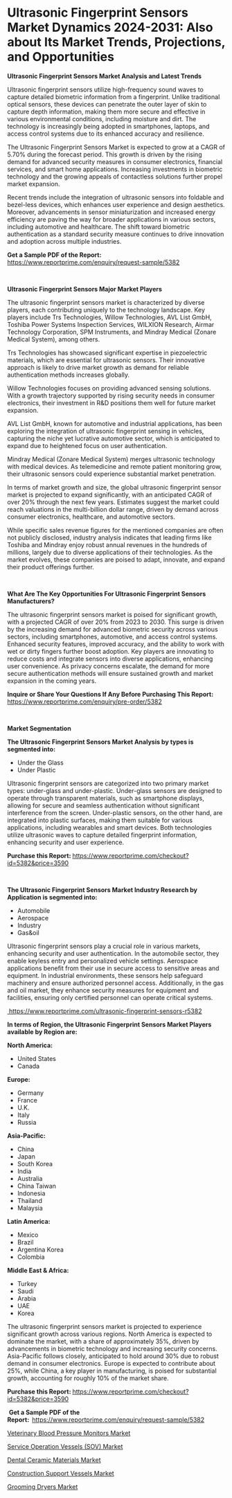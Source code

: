 <p><h1>Ultrasonic Fingerprint Sensors Market Dynamics 2024-2031: Also about Its Market Trends, Projections, and Opportunities</h1></p><p><strong>Ultrasonic Fingerprint Sensors Market Analysis and Latest Trends</strong></p>
<p><p>Ultrasonic fingerprint sensors utilize high-frequency sound waves to capture detailed biometric information from a fingerprint. Unlike traditional optical sensors, these devices can penetrate the outer layer of skin to capture depth information, making them more secure and effective in various environmental conditions, including moisture and dirt. The technology is increasingly being adopted in smartphones, laptops, and access control systems due to its enhanced accuracy and resilience.</p><p>The Ultrasonic Fingerprint Sensors Market is expected to grow at a CAGR of 5.70% during the forecast period. This growth is driven by the rising demand for advanced security measures in consumer electronics, financial services, and smart home applications. Increasing investments in biometric technology and the growing appeals of contactless solutions further propel market expansion. </p><p>Recent trends include the integration of ultrasonic sensors into foldable and bezel-less devices, which enhances user experience and design aesthetics. Moreover, advancements in sensor miniaturization and increased energy efficiency are paving the way for broader applications in various sectors, including automotive and healthcare. The shift toward biometric authentication as a standard security measure continues to drive innovation and adoption across multiple industries.</p></p>
<p><strong>Get a Sample PDF of the Report:&nbsp;</strong> <a href="https://www.reportprime.com/enquiry/request-sample/5382">https://www.reportprime.com/enquiry/request-sample/5382</a></p>
<p>&nbsp;</p>
<p><strong>Ultrasonic Fingerprint Sensors Major Market Players</strong></p>
<p><p>The ultrasonic fingerprint sensors market is characterized by diverse players, each contributing uniquely to the technology landscape. Key players include Trs Technologies, Willow Technologies, AVL List GmbH, Toshiba Power Systems Inspection Services, WILXION Research, Airmar Technology Corporation, SPM Instruments, and Mindray Medical (Zonare Medical System), among others. </p><p>Trs Technologies has showcased significant expertise in piezoelectric materials, which are essential for ultrasonic sensors. Their innovative approach is likely to drive market growth as demand for reliable authentication methods increases globally.</p><p>Willow Technologies focuses on providing advanced sensing solutions. With a growth trajectory supported by rising security needs in consumer electronics, their investment in R&D positions them well for future market expansion.</p><p>AVL List GmbH, known for automotive and industrial applications, has been exploring the integration of ultrasonic fingerprint sensing in vehicles, capturing the niche yet lucrative automotive sector, which is anticipated to expand due to heightened focus on user authentication.</p><p>Mindray Medical (Zonare Medical System) merges ultrasonic technology with medical devices. As telemedicine and remote patient monitoring grow, their ultrasonic sensors could experience substantial market penetration.</p><p>In terms of market growth and size, the global ultrasonic fingerprint sensor market is projected to expand significantly, with an anticipated CAGR of over 20% through the next few years. Estimates suggest the market could reach valuations in the multi-billion dollar range, driven by demand across consumer electronics, healthcare, and automotive sectors.</p><p>While specific sales revenue figures for the mentioned companies are often not publicly disclosed, industry analysis indicates that leading firms like Toshiba and Mindray enjoy robust annual revenues in the hundreds of millions, largely due to diverse applications of their technologies. As the market evolves, these companies are poised to adapt, innovate, and expand their product offerings further.</p></p>
<p>&nbsp;</p>
<p><strong>What Are The Key Opportunities For Ultrasonic Fingerprint Sensors Manufacturers?</strong></p>
<p><p>The ultrasonic fingerprint sensors market is poised for significant growth, with a projected CAGR of over 20% from 2023 to 2030. This surge is driven by the increasing demand for advanced biometric security across various sectors, including smartphones, automotive, and access control systems. Enhanced security features, improved accuracy, and the ability to work with wet or dirty fingers further boost adoption. Key players are innovating to reduce costs and integrate sensors into diverse applications, enhancing user convenience. As privacy concerns escalate, the demand for more secure authentication methods will ensure sustained growth and market expansion in the coming years.</p></p>
<p><strong>Inquire or Share Your Questions If Any Before Purchasing This Report:</strong> <a href="https://www.reportprime.com/enquiry/pre-order/5382">https://www.reportprime.com/enquiry/pre-order/5382</a></p>
<p>&nbsp;</p>
<p><strong>Market Segmentation</strong></p>
<p><strong>The Ultrasonic Fingerprint Sensors Market Analysis by types is segmented into:</strong></p>
<p><ul><li>Under the Glass</li><li>Under Plastic</li></ul></p>
<p><p>Ultrasonic fingerprint sensors are categorized into two primary market types: under-glass and under-plastic. Under-glass sensors are designed to operate through transparent materials, such as smartphone displays, allowing for secure and seamless authentication without significant interference from the screen. Under-plastic sensors, on the other hand, are integrated into plastic surfaces, making them suitable for various applications, including wearables and smart devices. Both technologies utilize ultrasonic waves to capture detailed fingerprint information, enhancing security and user experience.</p></p>
<p><strong>Purchase this Report:&nbsp;</strong><a href="https://www.reportprime.com/checkout?id=5382&price=3590">https://www.reportprime.com/checkout?id=5382&price=3590</a></p>
<p>&nbsp;</p>
<p><strong>The Ultrasonic Fingerprint Sensors Market Industry Research by Application is segmented into:</strong></p>
<p><ul><li>Automobile</li><li>Aerospace</li><li>Industry</li><li>Gas&oil</li></ul></p>
<p><p>Ultrasonic fingerprint sensors play a crucial role in various markets, enhancing security and user authentication. In the automobile sector, they enable keyless entry and personalized vehicle settings. Aerospace applications benefit from their use in secure access to sensitive areas and equipment. In industrial environments, these sensors help safeguard machinery and ensure authorized personnel access. Additionally, in the gas and oil market, they enhance security measures for equipment and facilities, ensuring only certified personnel can operate critical systems.</p></p>
<p><a href="https://www.reportprime.com/ultrasonic-fingerprint-sensors-r5382">&nbsp;https://www.reportprime.com/ultrasonic-fingerprint-sensors-r5382</a></p>
<p><strong>In terms of Region, the Ultrasonic Fingerprint Sensors Market Players available by Region are:</strong></p>
<p>
    <p> <strong> North America: </strong>
        <ul>
            <li>United States</li>
            <li>Canada</li>
        </ul>
        </p> 
    <p> <strong> Europe: </strong>
        <ul>
            <li>Germany</li>
            <li>France</li>
            <li>U.K.</li>
            <li>Italy</li>
            <li>Russia</li>
        </ul>
        </p> 
    <p> <strong> Asia-Pacific: </strong>
        <ul>
            <li>China</li>
            <li>Japan</li>
            <li>South Korea</li>
            <li>India</li>
            <li>Australia</li>
            <li>China Taiwan</li>
            <li>Indonesia</li>
            <li>Thailand</li>
            <li>Malaysia</li>
        </ul>
        </p> 
    <p> <strong> Latin America: </strong>
        <ul>
            <li>Mexico</li>
            <li>Brazil</li>
            <li>Argentina Korea</li>
            <li>Colombia</li>
        </ul>
        </p> 
    <p> <strong> Middle East & Africa: </strong>
        <ul>
            <li>Turkey</li>
            <li>Saudi</li>
            <li>Arabia</li>
            <li>UAE</li>
            <li>Korea</li>
        </ul>
    </p>
    </p>
<p><p>The ultrasonic fingerprint sensors market is projected to experience significant growth across various regions. North America is expected to dominate the market, with a share of approximately 35%, driven by advancements in biometric technology and increasing security concerns. Asia-Pacific follows closely, anticipated to hold around 30% due to robust demand in consumer electronics. Europe is expected to contribute about 25%, while China, a key player in manufacturing, is poised for substantial growth, accounting for roughly 10% of the market share.</p></p>
<p><strong>Purchase this Report: </strong><a href="https://www.reportprime.com/checkout?id=5382&price=3590">https://www.reportprime.com/checkout?id=5382&price=3590</a></p>
<p>&nbsp;<strong>Get a Sample PDF of the Report:&nbsp;&nbsp;</strong><a href="https://www.reportprime.com/enquiry/request-sample/5382">https://www.reportprime.com/enquiry/request-sample/5382</a></p>
<p><strong></strong></p>
<p><p><a href="https://www.linkedin.com/pulse/veterinary-blood-pressure-monitors-market-global-regional-ir2nc?trackingId=Y8yOqznNQAKyopKPnxSPEA%3D%3D">Veterinary Blood Pressure Monitors Market</a></p><p><a href="https://issuu.com/reportprime-2/docs/service-operation-vessels-sov-marke_fadef1632e2663">Service Operation Vessels (SOV) Market</a></p><p><a href="https://www.linkedin.com/pulse/dental-ceramic-materials-market-trends-growth-outlook-2024-fxokc?trackingId=EnUFToJ5TU2qIoHG3gH5yw%3D%3D">Dental Ceramic Materials Market</a></p><p><a href="https://issuu.com/reportprime-2/docs/construction-support-vessels-market_9129bcafd8468d">Construction Support Vessels Market</a></p><p><a href="https://www.linkedin.com/pulse/grooming-dryers-market-outlook-share-analysis-growth-l5wkc?trackingId=cyBaCyGxRE6kwn1lcijnqA%3D%3D">Grooming Dryers Market</a></p></p>